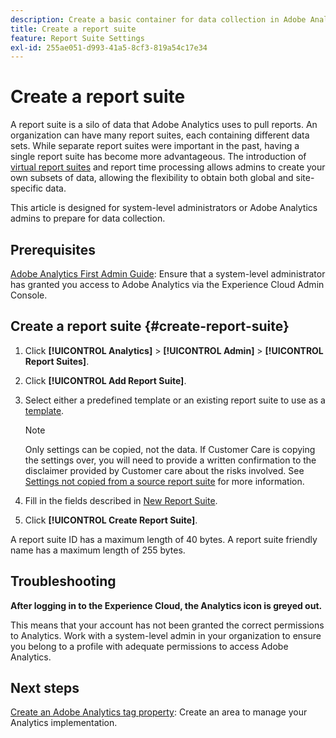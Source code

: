 ```yaml
---
description: Create a basic container for data collection in Adobe Analytics
title: Create a report suite
feature: Report Suite Settings
exl-id: 255ae051-d993-41a5-8cf3-819a54c17e34
---
```

# Create a report suite

A report suite is a silo of data that Adobe Analytics uses to pull reports. An organization can have many report suites, each containing different data sets. While separate report suites were important in the past, having a single report suite has become more advantageous. The introduction of [virtual report suites](/help/components/vrs/vrs-about.md#virtual-report-suites) and report time processing allows admins to create your own subsets of data, allowing the flexibility to obtain both global and site-specific data.

This article is designed for system-level administrators or Adobe Analytics admins to prepare for data collection.

## Prerequisites

[Adobe Analytics First Admin Guide](/help/admin/admin-console/first-admin-guide.md): Ensure that a system-level administrator has granted you access to Adobe Analytics via the Experience Cloud Admin Console.

## Create a report suite {#create-report-suite}

1. Click **[!UICONTROL Analytics]** > **[!UICONTROL Admin]** > **[!UICONTROL Report Suites]**.
1. Click **[!UICONTROL Add Report Suite]**.
1. Select either a predefined template or an existing report suite to use as a [template](/help/admin/admin/c-manage-report-suites/c-report-suite-templates/report-suite-templates.md).

   >[!NOTE]
   >
   >Only settings can be copied, not the data. If Customer Care is copying the settings over, you will need to provide a written confirmation to the disclaimer provided by Customer care about the risks involved. See [Settings not copied from a source report suite](/help/admin/admin/c-manage-report-suites/c-new-report-suite/settings-not-copied-from-rs.md) for more information.

1. Fill in the fields described in [New Report Suite](/help/admin/admin/c-manage-report-suites/c-new-report-suite/new-report-suite.md).
1. Click **[!UICONTROL Create Report Suite]**.

A report suite ID has a maximum length of 40 bytes. A report suite friendly name has a maximum length of 255 bytes.

## Troubleshooting

**After logging in to the Experience Cloud, the Analytics icon is greyed out.**

This means that your account has not been granted the correct permissions to Analytics. Work with a system-level admin in your organization to ensure you belong to a profile with adequate permissions to access Adobe Analytics.

## Next steps

[Create an Adobe Analytics tag property](/help/implement/launch/create-analytics-property.md): Create an area to manage your Analytics implementation.
